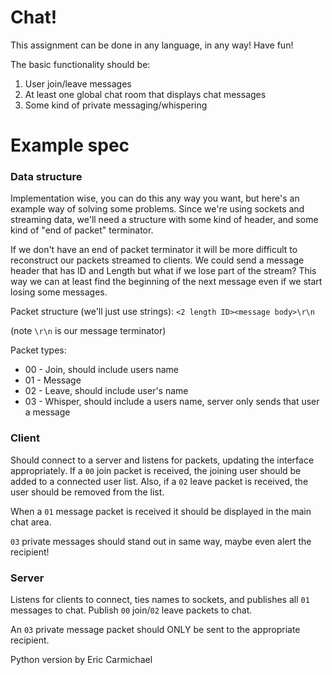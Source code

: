 # Chat!

This assignment can be done in any language, in any way! Have fun!

The basic functionality should be:

1) User join/leave messages
2) At least one global chat room that displays chat messages
3) Some kind of private messaging/whispering

# Example spec

### Data structure

Implementation wise, you can do this any way you want, but here's an example way of
solving some problems. Since we're using sockets and streaming data, we'll need a 
structure with some kind of header, and some kind of "end of packet" terminator.

If we don't have an end of packet terminator it will be more difficult to reconstruct
our packets streamed to clients. We could send a message header that has ID and Length
but what if we lose part of the stream? This way we can at least find the beginning of
the next message even if we start losing some messages.

Packet structure (we'll just use strings):
```<2 length ID><message body>\r\n```
 
(note `\r\n` is our message terminator)

Packet types:

 * 00 - Join, should include users name
 * 01 - Message
 * 02 - Leave, should include user's name
 * 03 - Whisper, should include a users name, server only sends that user a message
 

### Client

Should connect to a server and listens for packets, updating the interface 
appropriately. If a `00` join packet is received, the joining user should 
be added to a connected user list. Also, if a `02` leave packet is received, 
the user should be removed from the list.

When a `01` message packet is received it should be displayed in the main chat area.
 
`03` private messages should stand out in same way, maybe even alert the recipient!

### Server

Listens for clients to connect, ties names to sockets, and publishes all `01` messages
to chat. Publish `00` join/`02` leave packets to chat.

An `03` private message packet should ONLY be sent to the appropriate recipient.


Python version by Eric Carmichael